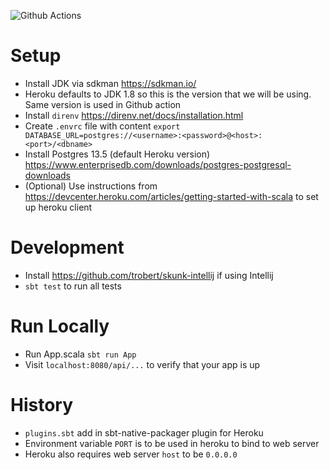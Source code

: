 ![Github Actions](https://github.com/laiboonh/repairs-backend/actions/workflows/ci_cd.yml/badge.svg)

# Setup

- Install JDK via sdkman https://sdkman.io/
- Heroku defaults to JDK 1.8 so this is the version that we will be using. Same version is used in Github action
- Install `direnv` https://direnv.net/docs/installation.html
- Create `.envrc` file with content `export DATABASE_URL=postgres://<username>:<password>@<host>:<port>/<dbname>`
- Install Postgres 13.5 (default Heroku version) https://www.enterprisedb.com/downloads/postgres-postgresql-downloads
- (Optional) Use instructions from https://devcenter.heroku.com/articles/getting-started-with-scala to set up heroku
  client

# Development

- Install https://github.com/trobert/skunk-intellij if using Intellij
- `sbt test` to run all tests

# Run Locally

- Run App.scala `sbt run App`
- Visit `localhost:8080/api/...` to verify that your app is up

# History

- `plugins.sbt` add in sbt-native-packager plugin for Heroku
- Environment variable `PORT` is to be used in heroku to bind to web server
- Heroku also requires web server `host` to be `0.0.0.0`